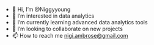 - 👋 Hi, I’m @Niggyyoung
- 👀 I’m interested in data analytics
- 🌱 I’m currently learning advanced data analytics tools
- 💞️ I’m looking to collaborate on new projects
- 📫 How to reach me nigi.ambrose@gmail.com
